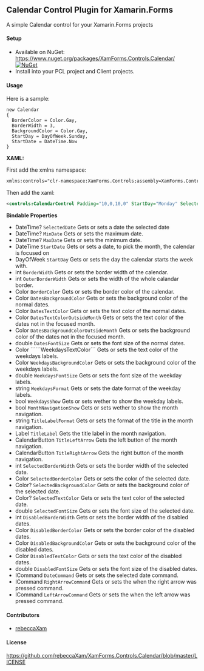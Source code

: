 ## Calendar Control Plugin for Xamarin.Forms

A simple Calendar control for your Xamarin.Forms projects

#### Setup
* Available on NuGet: https://www.nuget.org/packages/XamForms.Controls.Calendar/ [![NuGet](https://img.shields.io/nuget/v/XamForms.Controls.Calendar.Calendar.svg?label=NuGet)](https://www.nuget.org/packages/XamForms.Controls.Calendar/)
* Install into your PCL project and Client projects.

#### Usage
Here is a sample:
```
new Calendar
{
  BorderColor = Color.Gay,
  BorderWidth = 3,
  BackgroundColor = Color.Gay,
  StartDay = DayOfWeek.Sunday,
  StartDate = DateTime.Now
}
```

**XAML:**

First add the xmlns namespace:
```xml
xmlns:controls="clr-namespace:XamForms.Controls;assembly=XamForms.Controls.Calendar"
```

Then add the xaml:

```xml
<controls:CalendarControl Padding="10,0,10,0" StartDay="Monday" SelectedBorderWidth="4" DisabledBorderColor="Black">
```


**Bindable Properties**
* DateTime? ```SelectedDate``` Gets or sets a date the selected date
* DateTime? ```MinDate``` Gets or sets the maximum date.
* DateTime? ```MaxDate``` Gets or sets the minimum date.
* DateTime ```StartDate``` Gets or sets a date, to pick the month, the calendar is focused on
* DayOfWeek ```StartDay``` Gets or sets the day the calendar starts the week with.
* int ```BorderWidth``` Gets or sets the border width of the calendar.
* int ```OuterBorderWidth``` Gets or sets the width of the whole calandar border.
* Color ```BorderColor``` Gets or sets the border color of the calendar.
* Color ```DatesBackgroundColor``` Gets or sets the background color of the normal dates.
* Color ```DatesTextColor``` Gets or sets the text color of the normal dates.
* Color ```DatesTextColorOutsideMonth``` Gets or sets the text color of the dates not in the focused month.
* Color ```DatesBackgroundColorOutsideMonth``` Gets or sets the background color of the dates not in the focused month.
* double ```DatesFontSize``` Gets or sets the font size of the normal dates.
* Color ``````WeekdaysTextColor``` Gets or sets the text color of the weekdays labels.
* Color ```WeekdaysBackgroundColor``` Gets or sets the background color of the weekdays labels.
* double ```WeekdaysFontSize``` Gets or sets the font size of the weekday labels.
* string ```WeekdaysFormat``` Gets or sets the date format of the weekday labels.
* bool ```WeekdaysShow``` Gets or sets wether to show the weekday labels.
* bool ```MonthNavigationShow``` Gets or sets wether to show the month navigation.
* string ```TitleLabelFormat``` Gets or sets the format of the title in the month navigation.
* Label ```TitleLabel``` Gets the title label in the month navigation.
* CalendarButton ```TitleLeftArrow``` Gets the left button of the month navigation.
* CalendarButton ```TitleRightArrow``` Gets the right button of the month navigation.
* int ```SelectedBorderWidth``` Gets or sets the border width of the selected date.
* Color ```SelectedBorderColor``` Gets or sets the color of the selected date.
* Color? ```SelectedBackgroundColor``` Gets or sets the background color of the selected date.
* Color? ```SelectedTextColor``` Gets or sets the text color of the selected date.
* double ```SelectedFontSize``` Gets or sets the font size of the selected date.
* int ```DisabledBorderWidth``` Gets or sets the border width of the disabled dates.
* Color ```DisabledBorderColor``` Gets or sets the border color of the disabled dates.
* Color ```DisabledBackgroundColor``` Gets or sets the background color of the disabled dates.
* Color ```DisabledTextColor``` Gets or sets the text color of the disabled dates.
* double ```DisabledFontSize``` Gets or sets the font size of the disabled dates.
* ICommand ```DateCommand``` Gets or sets the selected date command.
* ICommand ```RightArrowCommand``` Gets or sets the when the right arrow was pressed command.
* ICommand ```LeftArrowCommand``` Gets or sets the when the left arrow was pressed command.

#### Contributors
* [rebeccaXam](https://github.com/rebeccaXam)

#### License
https://github.com/rebeccaXam/XamForms.Controls.Calendar/blob/master/LICENSE
